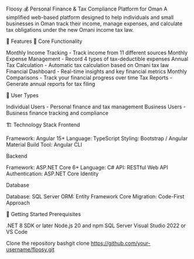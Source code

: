 Floosy 💰
Personal Finance & Tax Compliance Platform for Oman
A simplified web-based platform designed to help individuals and small businesses in Oman track their income, manage expenses, and calculate tax obligations under the new Omani income tax law.

🌟 Features
💼 Core Functionality

Monthly Income Tracking - Track income from 11 different sources
Monthly Expense Management - Record 4 types of tax-deductible expenses
Annual Tax Calculation - Automatic tax calculation based on Omani tax law
Financial Dashboard - Real-time insights and key financial metrics
Monthly Comparisons - Track your financial progress over time
Tax Reports - Generate annual reports for tax filing

👥 User Types

Individual Users - Personal finance and tax management
Business Users - Business finance tracking and compliance


🏗️ Technology Stack
Frontend

Framework: Angular 15+
Language: TypeScript
Styling: Bootstrap / Angular Material
Build Tool: Angular CLI

Backend

Framework: ASP.NET Core 6+
Language: C#
API: RESTful Web API
Authentication: ASP.NET Core Identity

Database

Database: SQL Server
ORM: Entity Framework Core
Migration: Code-First Approach

🚀 Getting Started
Prerequisites

.NET 8 SDK or later
Node.js 20 and npm
SQL Server 
Visual Studio 2022 or VS Code

Clone the repository
bashgit clone https://github.com/your-username/floosy.git
